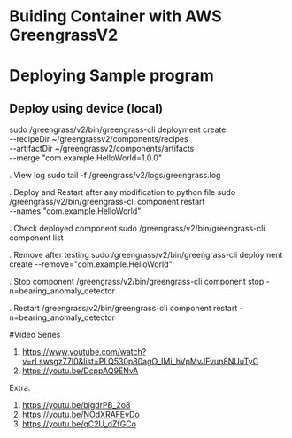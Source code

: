 # Buiding Container with AWS GreengrassV2

# Deploying Sample program 
## Deploy using device (local)
sudo /greengrass/v2/bin/greengrass-cli deployment create \
  --recipeDir ~/greengrassv2/components/recipes \
  --artifactDir ~/greengrassv2/components/artifacts \
  --merge "com.example.HelloWorld=1.0.0"

. View log
sudo tail -f /greengrass/v2/logs/greengrass.log

. Deploy and Restart after any modification to python file
sudo /greengrass/v2/bin/greengrass-cli component restart \
  --names "com.example.HelloWorld"

. Check deployed component
sudo /greengrass/v2/bin/greengrass-cli component list

. Remove after testing
sudo /greengrass/v2/bin/greengrass-cli deployment create --remove="com.example.HelloWorld"

. Stop component
 /greengrass/v2/bin/greengrass-cli component stop -n=bearing_anomaly_detector

 . Restart
  /greengrass/v2/bin/greengrass-cli component restart -n=bearing_anomaly_detector 

#Video Series
1. https://www.youtube.com/watch?v=rLswsgz77I0&list=PLQ530p80agO_IMi_hVpMvJFvun8NUuTyC
2. https://youtu.be/DcppAQ9ENvA

Extra:
1. https://youtu.be/bigdrPB_2o8
2. https://youtu.be/NOdXRAFEvDo
3. https://youtu.be/qC2U_dZfGCo